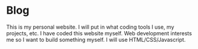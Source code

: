 # Blog

This is my personal website. I will put in what coding tools I use, my projects, etc. I have coded this website myself.
Web development interests me so I want to build something myself. I will use HTML/CSS/Javascript. 